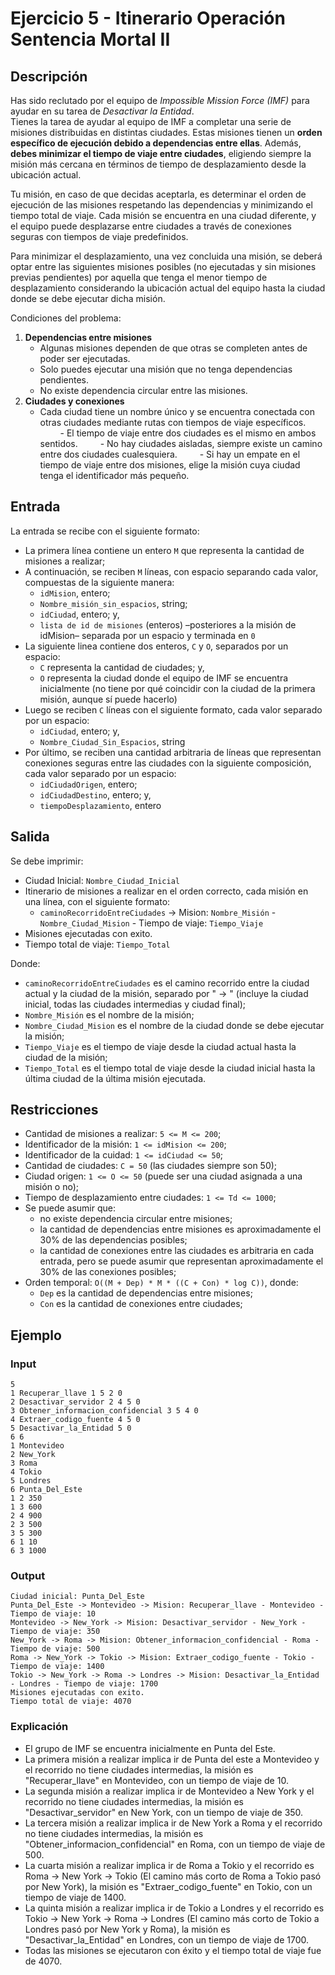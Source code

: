 # Ejercicio 5 - Itinerario Operación Sentencia Mortal II

## Descripción

Has sido reclutado por el equipo de _Impossible Mission Force (IMF)_ para ayudar en su tarea de _Desactivar la Entidad_.  
Tienes la tarea de ayudar al equipo de IMF a completar una serie de misiones distribuidas en distintas ciudades. Estas misiones tienen un **orden específico de ejecución debido a dependencias entre ellas**. Además, **debes minimizar el tiempo de viaje entre ciudades**, eligiendo siempre la misión más cercana en términos de tiempo de desplazamiento desde la ubicación actual.

Tu misión, en caso de que decidas aceptarla, es determinar el orden de ejecución de las misiones respetando las dependencias y minimizando el tiempo total de viaje. Cada misión se encuentra en una ciudad diferente, y el equipo puede desplazarse entre ciudades a través de conexiones seguras con tiempos de viaje predefinidos.

Para minimizar el desplazamiento, una vez concluida una misión, se deberá optar entre las siguientes misiones posibles (no ejecutadas y sin misiones previas pendientes) por aquella que tenga el menor tiempo de desplazamiento considerando la ubicación actual del equipo hasta la ciudad donde se debe ejecutar dicha misión.

Condiciones del problema:

1. **Dependencias entre misiones**
    - Algunas misiones dependen de que otras se completen antes de poder ser ejecutadas.
    - Solo puedes ejecutar una misión que no tenga dependencias pendientes.
    - No existe dependencia circular entre las misiones.
2. **Ciudades y conexiones**
    - Cada ciudad tiene un nombre único y se encuentra conectada con otras ciudades mediante rutas con tiempos de viaje específicos.
    - El tiempo de viaje entre dos ciudades es el mismo en ambos sentidos.
    - No hay ciudades aisladas, siempre existe un camino entre dos ciudades cualesquiera.
    - Si hay un empate en el tiempo de viaje entre dos misiones, elige la misión cuya ciudad tenga el identificador más pequeño.

## Entrada

La entrada se recibe con el siguiente formato:

- La primera línea contiene un entero `M` que representa la cantidad de misiones a realizar;
- A continuación, se reciben `M` líneas, con espacio separando cada valor, compuestas de la siguiente manera:
  - `idMision`, entero;
  - `Nombre_misión_sin_espacios`, string;
  - `idCiudad`, entero; y,
  - `lista de id de misiones` (enteros) –posteriores a la misión de idMision– separada por un espacio y terminada en `0`
- La siguiente linea contiene dos enteros, `C` y `O`, separados por un espacio:
  - `C` representa la cantidad de ciudades; y,
  - `O` representa la ciudad donde el equipo de IMF se encuentra inicialmente (no tiene por qué coincidir con la ciudad de la primera misión, aunque sí puede hacerlo)
- Luego se reciben `C` líneas con el siguiente formato, cada valor separado por un espacio:
  - `idCiudad`, entero; y,
  - `Nombre_Ciudad_Sin_Espacios`, string
- Por último, se reciben una cantidad arbitraria de líneas que representan conexiones seguras entre las ciudades con la siguiente composición, cada valor separado por un espacio:
  - `idCiudadOrigen`, entero;
  - `idCiudadDestino`, entero; y,
  - `tiempoDesplazamiento`, entero

## Salida

Se debe imprimir:

- Ciudad Inicial: `Nombre_Ciudad_Inicial`
- Itinerario de misiones a realizar en el orden correcto, cada misión en una línea, con el siguiente formato:
  - `caminoRecorridoEntreCiudades` -> Mision: `Nombre_Misión` - `Nombre_Ciudad_Mision` - Tiempo de viaje: `Tiempo_Viaje`
- Misiones ejecutadas con exito.
- Tiempo total de viaje: `Tiempo_Total`

Donde:

- `caminoRecorridoEntreCiudades` es el camino recorrido entre la ciudad actual y la ciudad de la misión, separado por " -> " (incluye la ciudad inicial, todas las ciudades intermedias y ciudad final);
- `Nombre_Misión` es el nombre de la misión;
- `Nombre_Ciudad_Mision` es el nombre de la ciudad donde se debe ejecutar la misión;
- `Tiempo_Viaje` es el tiempo de viaje desde la ciudad actual hasta la ciudad de la misión;
- `Tiempo_Total` es el tiempo total de viaje desde la ciudad inicial hasta la última ciudad de la última misión ejecutada.

## Restricciones

- Cantidad de misiones a realizar: `5 <= M <= 200`;
- Identificador de la misión: `1 <= idMision <= 200`;
- Identificador de la cuidad: `1 <= idCiudad <= 50`;
- Cantidad de ciudades: `C = 50` (las ciudades siempre son 50);
- Ciudad origen: `1 <= O <= 50` (puede ser una ciudad asignada a una misión o no);
- Tiempo de desplazamiento entre ciudades: `1 <= Td <= 1000`;
- Se puede asumir que:
  - no existe dependencia circular entre misiones;
  - la cantidad de dependencias entre misiones es aproximadamente el 30% de las dependencias posibles;
  - la cantidad de conexiones entre las ciudades es arbitraria en cada entrada, pero se puede asumir que representan aproximadamente el 30% de las conexiones posibles;
- Orden temporal: `O((M + Dep) * M * ((C + Con) * log C))`, donde:
  - `Dep` es la cantidad de dependencias entre misiones;
  - `Con` es la cantidad de conexiones entre ciudades;

## Ejemplo

### Input

``` plaintext
5
1 Recuperar_llave 1 5 2 0
2 Desactivar_servidor 2 4 5 0
3 Obtener_informacion_confidencial 3 5 4 0
4 Extraer_codigo_fuente 4 5 0
5 Desactivar_la_Entidad 5 0
6 6
1 Montevideo
2 New_York
3 Roma
4 Tokio
5 Londres
6 Punta_Del_Este
1 2 350
1 3 600
2 4 900
2 3 500
3 5 300
6 1 10
6 3 1000
```

### Output

``` plaintext
Ciudad inicial: Punta_Del_Este
Punta_Del_Este -> Montevideo -> Mision: Recuperar_llave - Montevideo - Tiempo de viaje: 10
Montevideo -> New_York -> Mision: Desactivar_servidor - New_York - Tiempo de viaje: 350
New_York -> Roma -> Mision: Obtener_informacion_confidencial - Roma - Tiempo de viaje: 500
Roma -> New_York -> Tokio -> Mision: Extraer_codigo_fuente - Tokio - Tiempo de viaje: 1400
Tokio -> New_York -> Roma -> Londres -> Mision: Desactivar_la_Entidad - Londres - Tiempo de viaje: 1700
Misiones ejecutadas con exito.
Tiempo total de viaje: 4070
```

### Explicación

- El grupo de IMF se encuentra inicialmente en Punta del Este.
- La primera misión a realizar implica ir de Punta del este a Montevideo y el recorrido no tiene ciudades intermedias, la misión es "Recuperar_llave" en Montevideo, con un tiempo de viaje de 10.
- La segunda misión a realizar implica ir de Montevideo a New York y el recorrido no tiene ciudades intermedias, la misión es "Desactivar_servidor" en New York, con un tiempo de viaje de 350.
- La tercera misión a realizar implica ir de New York a Roma y el recorrido no tiene ciudades intermedias, la misión es "Obtener_informacion_confidencial" en Roma, con un tiempo de viaje de 500.
- La cuarta misión a realizar implica ir de Roma a Tokio y el recorrido es Roma -> New York -> Tokio (El camino más corto de Roma a Tokio pasó por New York), la misión es "Extraer_codigo_fuente" en Tokio, con un tiempo de viaje de 1400.
- La quinta misión a realizar implica ir de Tokio a Londres y el recorrido es Tokio -> New York -> Roma -> Londres (El camino más corto de Tokio a Londres pasó por New York y Roma), la misión es "Desactivar_la_Entidad" en Londres, con un tiempo de viaje de 1700.
- Todas las misiones se ejecutaron con éxito y el tiempo total de viaje fue de 4070.
